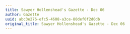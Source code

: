 ```yaml
---
title: Sawyer Hollenshead's Gazette - Dec 06
author: Gazette
uuid: abc3e276-efc5-4608-a3ce-80def0f2d0db
original_title: Sawyer Hollenshead's Gazette - Dec 06
---
```


